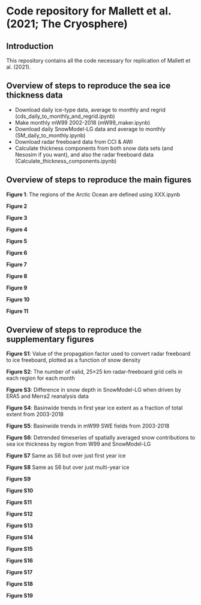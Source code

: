 # Code repository for Mallett et al. (2021; The Cryosphere)

## Introduction

This repository contains all the code necessary for replication of Mallett et al. (2021).

## Overview of steps to reproduce the sea ice thickness data

- Download daily ice-type data, average to monthly and regrid
  (cds_daily_to_monthly_and_regrid.ipynb)
- Make monthly mW99 2002-2018
  (mW99_maker.ipynb)
- Download daily SnowModel-LG data and average to monthly
  (SM_daily_to_monthly.ipynb)
- Download radar freeboard data from CCI & AWI
- Calculate thickness components from both snow data sets (and Nesosim if you want), and also the radar freeboard data
  (Calculate_thickness_components.ipynb)

## Overview of steps to reproduce the main figures

**Figure 1**: The regions of the Arctic Ocean are defined using XXX.ipynb

**Figure 2**

**Figure 3**

**Figure 4**

**Figure 5**

**Figure 6**

**Figure 7**

**Figure 8**

**Figure 9**

**Figure 10**

**Figure 11**

## Overview of steps to reproduce the supplementary figures

**Figure S1**: Value of the propagation factor used to convert radar freeboard to ice freeboard, plotted as a function of snow density

**Figure S2**: The number of valid, 25×25 km radar-freeboard grid cells in each region for each month

**Figure S3**: Difference in snow depth in SnowModel-LG when driven by ERA5 and Merra2 reanalysis data 

**Figure S4**: Basinwide trends in first year ice extent as a fraction of total extent from 2003-2018

**Figure S5**: Basinwide trends in mW99 SWE fields from 2003-2018

**Figure S6**: Detrended timeseries of spatially averaged snow contributions to sea ice thickness by region from W99 and
SnowModel-LG

**Figure S7** Same as S6 but over just first year ice

**Figure S8** Same as S6 but over just multi-year ice

**Figure S9**

**Figure S10**

**Figure S11**

**Figure S12**

**Figure S13**

**Figure S14**

**Figure S15**

**Figure S16**

**Figure S17**

**Figure S18**

**Figure S19**
